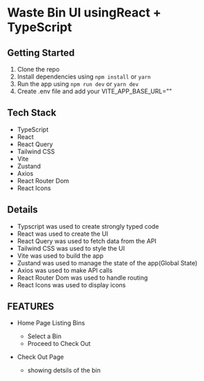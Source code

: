# Waste Bin UI usingReact + TypeScript

## Getting Started

1. Clone the repo
2. Install dependencies using `npm install` or `yarn`
3. Run the app using `npm run dev` or `yarn dev`
4. Create .env file and add your VITE_APP_BASE_URL=""

## Tech Stack

- TypeScript
- React
- React Query
- Tailwind CSS
- Vite
- Zustand
- Axios
- React Router Dom
- React Icons

## Details

- Typscript was used to create strongly typed code
- React was used to create the UI
- React Query was used to fetch data from the API
- Tailwind CSS was used to style the UI
- Vite was used to build the app
- Zustand was used to manage the state of the app(Global State)
- Axios was used to make API calls
- React Router Dom was used to handle routing
- React Icons was used to display icons

## FEATURES

- Home Page Listing Bins

  - Select a Bin
  - Proceed to Check Out

- Check Out Page
  - showing detsils of the bin
